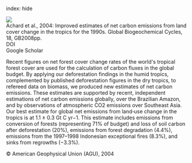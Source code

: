 index: hide

<div class="Citation">
    <div class="Citation-thumb CitationThumb-linked"  data-href="https://doi.org/10.1029/2003gb002142">
      <img src="https://static.claimspace.cloud/climate-study-static/refs/thumbs/6/Achard_et_al_2004-thumb.png" />
    </div>

  <div class="Citation-body">
    <div class="Citation-text">Achard et al., 2004: Improved estimates of net carbon emissions from land cover change in the tropics for the 1990s. <span class="Article-journal">Global Biogeochemical Cycles, </span><span class="Article-volume">18, </span>GB2008pp.</div>
    <div class="Citation-links">
      <div class="CitationLink" data-href="https://doi.org/10.1029/2003gb002142">
        <div class="CitationLink-icon CitationLink-Doi"></div>
        <div class="CitationLink-text">DOI</div>
      </div>
      <div class="CitationLink" data-href="https://scholar.google.com/scholar?q=10.1029/2003gb002142">
        <div class="CitationLink-icon CitationLink-Scholar"></div>
        <div class="CitationLink-text">Google Scholar</div>
      </div>
    </div>
  </div>
</div>

Recent figures on net forest cover change rates of the world's tropical forest cover are used for the calculation of carbon fluxes in the global budget. By applying our deforestation findings in the humid tropics, complemented by published deforestation figures in the dry tropics, to refereed data on biomass, we produced new estimates of net carbon emissions. These estimates are supported by recent, independent estimations of net carbon emissions globally, over the Brazilian Amazon, and by observations of atmospheric CO2 emissions over Southeast Asia. Our best estimate for global net emissions from land‐use change in the tropics is at 1.1 ± 0.3 Gt C yr−1. This estimate includes emissions from conversion of forests (representing 71% of budget) and loss of soil carbon after deforestation (20%), emissions from forest degradation (4.4%), emissions from the 1997–1998 Indonesian exceptional fires (8.3%), and sinks from regrowths (−3.3%).

<div class="Citation-copy">
&copy; American Geophysical Union (AGU), 2004
</div>